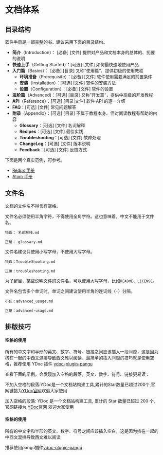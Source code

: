 # 文档体系

## 目录结构

软件手册是一部完整的书，建议采用下面的目录结构。

- **简介**（Introduction）： [必备] [文件] 提供对产品和文档本身的总体的、扼要的说明
- **快速上手**（Getting Started）：[可选] [文件] 如何最快速地使用产品
- **入门篇**（Basics）： [必备] [目录] 又称”使用篇“，提供初级的使用教程
  - **环境准备**（Prerequisite）：[必备] [文件] 软件使用需要满足的前置条件
  - **安装**（Installation）：[可选] [文件] 软件的安装方法
  - **设置**（Configuration）：[必备] [文件] 软件的设置
- **进阶篇**（Advanced)：[可选] [目录] 又称”开发篇“，提供中高级的开发教程
- **API**（Reference）：[可选] [目录|文件] 软件 API 的逐一介绍
- **FAQ**：[可选] [文件] 常见问题解答
- **附录**（Appendix）：[可选] [目录] 不属于教程本身、但对阅读教程有帮助的内容
  - **Glossary**：[可选] [文件] 名词解释
  - **Recipes**：[可选] [文件] 最佳实践
  - **Troubleshooting**：[可选] [文件] 故障处理
  - **ChangeLog**：[可选] [文件] 版本说明
  - **Feedback**：[可选] [文件] 反馈方式

下面是两个真实范例，可参考。

- [Redux 手册](http://redux.js.org)
- [Atom 手册](http://flight-manual.atom.io)

## 文件名

文档的文件名不得含有空格。

文件名必须使用半角字符，不得使用全角字符。这也意味着，中文不能用于文件名。

```
错误： 名词解释.md

正确： glossary.md
```

文件名建议只使用小写字母，不使用大写字母。

```
错误：TroubleShooting.md

正确：troubleshooting.md 
```

为了醒目，某些说明文件的文件名，可以使用大写字母，比如`README`、`LICENSE`。

文件名包含多个单词时，单词之间建议使用半角的连词线（`-`）分隔。

```
不佳：advanced_usage.md

正确：advanced-usage.md
```

## 排版技巧

#### 空格的使用

所有的中文字和半形的英文、数字、符号、链接之间应该插入一段间隙，这是因为挤在一起的中西文混排导致西文难以阅读，最简单的插入间隙的技巧就是使用空格，推荐使用 YDoc 插件 [ydoc-plugin-pangu](https://www.npmjs.com/package/ydoc-plugin-pangu)

查看下面的示例，会发现加入空格的段落，英文、数字、符号、链接更易读：

不加入空格的段落:YDoc是一个文档站构建工具,累计的Star数量已超过200个,官网链接为[YDoc官网](https://ydoc.ymfe.org/)欢迎大家使用

加入空格的段落: YDoc 是一个文档站构建工具, 累计的 Star 数量已超过 200 个,官网链接为 [YDoc官网](https://ydoc.ymfe.org/) 欢迎大家使用

#### 空格的使用

所有的中文字和半形的英文、数字、符号之间应该插入空白，这是因为挤在一起的中西文混排导致西文难以阅读

推荐使用pangu插件[ydoc-plugin-pangu](https://www.npmjs.com/package/ydoc-plugin-pangu)
